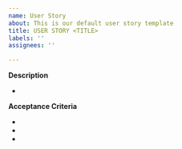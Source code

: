 ```yaml
---
name: User Story
about: This is our default user story template
title: USER STORY <TITLE>
labels: ''
assignees: ''

---
```


**Description**

-

**Acceptance Criteria**

-
-
-
